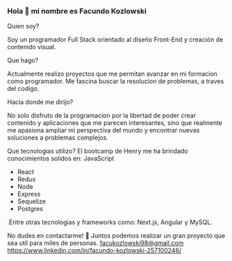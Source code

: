 ### Hola 👋 mi nombre es Facundo Kozlowski 

Quien soy? 

Soy un programador Full Stack orientado al diseño Front-End y creación de contenido visual.

Que hago? 

Actualmente realizo proyectos que me permitan avanzar en mi formacion como programador. Me fascina buscar la resolucion de problemas, a traves del codigo.

Hacia donde me dirijo?

No solo disfruto de la programacion por la libertad de poder crear contenido y aplicaciones que me parecen interesantes, sino que realmente me apasiona ampliar mi perspectiva del mundo y encontrar nuevas soluciones a problemas complejos.

Que tecnologias utilizo?
El bootcamp de Henry me ha brindado conocimientos solidos en:
JavaScript
- React
- Redux
- Node
- Express
- Sequelize
- Postgres
  
.Entre otras tecnologias y frameworks como: Next.js, Angular y MySQL.

  No dudes en contactarme! 💬
  Juntos podemos realizar un gran proyecto que sea util para miles de personas.
  facukozlowski98@gmail.com
  https://www.linkedin.com/in/facundo-kozlowski-257100246/
  

<!--
**facukozlowski/facukozlowski** is a ✨ _special_ ✨ repository because its `README.md` (this file) appears on your GitHub profile.

Here are some ideas to get you started:

- 🔭 I’m currently working on ...
- 🌱 I’m currently learning ...
- 👯 I’m looking to collaborate on ...
- 🤔 I’m looking for help with ...
- 💬 Ask me about ...
- 📫 How to reach me: ...
- 😄 Pronouns: ...
- ⚡ Fun fact: ...
-->
